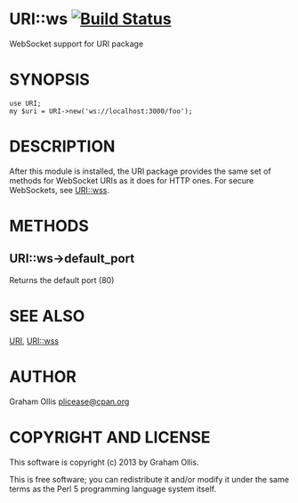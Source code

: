 # URI::ws [![Build Status](https://secure.travis-ci.org/plicease/URI-ws.png)](http://travis-ci.org/plicease/URI-ws)

WebSocket support for URI package

# SYNOPSIS

    use URI;
    my $uri = URI->new('ws://localhost:3000/foo');

# DESCRIPTION

After this module is installed, the URI package provides the same set
of methods for WebSocket URIs as it does for HTTP ones.  For secure
WebSockets, see [URI::wss](http://search.cpan.org/perldoc?URI::wss).

# METHODS

## URI::ws->default\_port

Returns the default port (80)

# SEE ALSO

[URI](http://search.cpan.org/perldoc?URI), [URI::wss](http://search.cpan.org/perldoc?URI::wss)

# AUTHOR

Graham Ollis <plicease@cpan.org>

# COPYRIGHT AND LICENSE

This software is copyright (c) 2013 by Graham Ollis.

This is free software; you can redistribute it and/or modify it under
the same terms as the Perl 5 programming language system itself.
